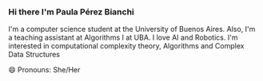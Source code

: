 ### Hi there I'm Paula Pérez Bianchi

I'm a computer science student at the University of Buenos Aires. Also, I'm a teaching assistant at Algorithms I at UBA. 
I love AI and Robotics. I'm interested in computational complexity theory, Algorithms and Complex Data Structures

😄 Pronouns: She/Her

<!--
**paulitapb/paulitapb** is a ✨ _special_ ✨ repository because its `README.md` (this file) appears on your GitHub profile.

Here are some ideas to get you started:

- 🔭 I’m currently working on ...
- 🌱 I’m currently learning ...
- 👯 I’m looking to collaborate on ...
- 🤔 I’m looking for help with ...
- 💬 Ask me about ...
- 📫 How to reach me: ...
- 😄 Pronouns: ...
- ⚡ Fun fact: ...
-->
